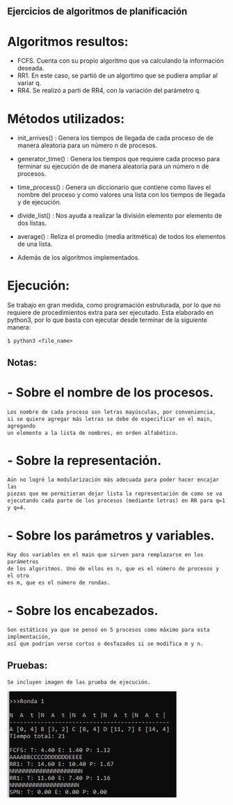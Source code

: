 ## Ejercicios de algoritmos de planificación

# Algoritmos resultos:
- FCFS. Cuenta con su propio algoritmo que va calculando la información deseada.
- RR1. En este caso, se partió de un algortimo que se pudiera ampliar al variar q.
- RR4. Se realizó a parti de RR4, con la variación del parámetro q.

# Métodos utilizados:
- init_arrives() : Genera los tiempos de llegada de cada proceso de
	de manera aleatoria para un número n de procesos.

- generator_time() : Genera los tiempos que requiere cada proceso para
	terminar su ejecución de de manera aleatoria para 
	un número n de procesos.

- time_process() : Genera un diccionario que contiene como llaves el 
	nombre del proceso y como valores una lista con
	los tiempos de llegada y de ejecución.

- divide_list() : Nos ayuda a realizar la división elemento por
	elemento de dos listas.

- average() : Reliza el promedio (media aritmética) de todos
	 los elementos de una lista.

- Además de los algoritmos implementados.

# Ejecución:

Se trabajo en gran medida, como programación estruturada, por lo que no requiere
de procedimientos extra para ser ejecutado. Esta elaborado en python3, por lo que
basta con ejecutar desde terminar de la siguiente manera:

	$ python3 <file_name>


## Notas:

# - Sobre el nombre de los procesos.
	Los nombre de cada proceso son letras mayúsculas, por conveniencia,
	si se quiere agregar más letras se debe de especificar en el main, agregando
	un elemento a la lista de nombres, en orden alfabético.
# - Sobre la representación.
	Aún no logré la modularización más adecuada para poder hacer encajar las
	piezas que me permitieran dejar lista la representación de como se va
	ejecutando cada parte de los procesos (mediante letras) en RR para q=1 y q=4.
# - Sobre los parámetros y variables.
	Hay dos variables en el main que sirven para remplazarse en los parámetros
	de los algoritmos. Uno de ellos es n, que es el número de procesos y el otro
	es m, que es el número de rondas.
# - Sobre los encabezados.
	Son estáticos ya que se pensó en 5 procesos como máximo para esta implmentación,
	así que podrían verse cortos o desfazados si se modifica m y n.


## Pruebas:

	Se incluyen imagen de las prueba de ejecución.

 ![captura_planif](images/captura_planif.png)

